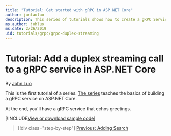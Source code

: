 ```yaml
---
title: "Tutorial: Get started with gRPC in ASP.NET Core"
author: juntaoluo
description: This series of tutorials shows how to create a gRPC Service on ASP.NET Core. Learn how to create a gRPC Service project, edit a proto file and add an duplex streaming call.
ms.author: johluo
ms.date: 2/26/2019
uid: tutorials/grpc/grpc-duplex-streaming
---
```


# Tutorial: Add a duplex streaming call to a gRPC service in ASP.NET Core

By [John Luo](https://github.com/juntaoluo)

This is the first tutorial of a series. [The series](xref:tutorials/grpc/index) teaches the basics of building a gRPC service on ASP.NET Core.

At the end, you'll have a gRPC service that echos greetings.

[!INCLUDE[View or download sample code](~/includes/grpc/download.md)]



> [!div class="step-by-step"]
> [Previous: Adding Search](xref:tutorials/razor-pages/search)
